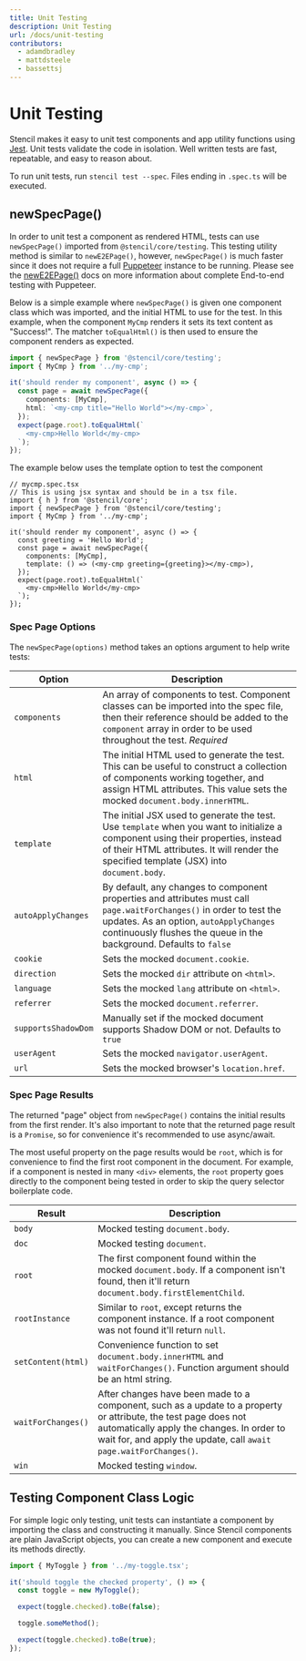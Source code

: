 ```yaml
---
title: Unit Testing
description: Unit Testing
url: /docs/unit-testing
contributors:
  - adamdbradley
  - mattdsteele
  - bassettsj
---
```


# Unit Testing

Stencil makes it easy to unit test components and app utility functions using [Jest](https://jestjs.io/). Unit tests validate the code in isolation. Well written tests are fast, repeatable, and easy to reason about.

To run unit tests, run `stencil test --spec`. Files ending in `.spec.ts` will be executed.


## newSpecPage()

In order to unit test a component as rendered HTML, tests can use `newSpecPage()` imported from `@stencil/core/testing`. This testing utility method is similar to `newE2EPage()`, however, `newSpecPage()` is much faster since it does not require a full [Puppeteer](https://pptr.dev/) instance to be running. Please see the [newE2EPage()](/docs/end-to-end-testing) docs on more information about complete End-to-end testing with Puppeteer.

Below is a simple example where `newSpecPage()` is given one component class which was imported, and the initial HTML to use for the test. In this example, when the component `MyCmp` renders it sets its text content as "Success!". The matcher `toEqualHtml()` is then used to ensure the component renders as expected.


```typescript
import { newSpecPage } from '@stencil/core/testing';
import { MyCmp } from '../my-cmp';

it('should render my component', async () => {
  const page = await newSpecPage({
    components: [MyCmp],
    html: `<my-cmp title="Hello World"></my-cmp>`,
  });
  expect(page.root).toEqualHtml(`
    <my-cmp>Hello World</my-cmp>
  `);
});
```

The example below uses the template option to test the component
```tsx
// mycmp.spec.tsx
// This is using jsx syntax and should be in a tsx file.
import { h } from '@stencil/core';
import { newSpecPage } from '@stencil/core/testing';
import { MyCmp } from '../my-cmp';

it('should render my component', async () => {
  const greeting = 'Hello World';
  const page = await newSpecPage({
    components: [MyCmp],
    template: () => (<my-cmp greeting={greeting}></my-cmp>),
  });
  expect(page.root).toEqualHtml(`
    <my-cmp>Hello World</my-cmp>
  `);
});

```

### Spec Page Options

The `newSpecPage(options)` method takes an options argument to help write tests:

| Option | Description |
|--------|-------------|
| `components` | An array of components to test. Component classes can be imported into the spec file, then their reference should be added to the `component` array in order to be used throughout the test. *Required* |
| `html` | The initial HTML used to generate the test. This can be useful to construct a collection of components working together, and assign HTML attributes. This value sets the mocked `document.body.innerHTML`. |
| `template` | The initial JSX used to generate the test. Use `template` when you want to initialize a component using their properties, instead of their HTML attributes. It will render the specified template (JSX) into `document.body`. |
| `autoApplyChanges` | By default, any changes to component properties and attributes must call `page.waitForChanges()` in order to test the updates. As an option, `autoApplyChanges` continuously flushes the queue in the background. Defaults to  `false` |
| `cookie` | Sets the mocked `document.cookie`. |
| `direction` | Sets the mocked `dir` attribute on `<html>`. |
| `language` | Sets the mocked `lang` attribute on `<html>`. |
| `referrer` | Sets the mocked `document.referrer`. |
| `supportsShadowDom` | Manually set if the mocked document supports Shadow DOM or not. Defaults to `true` |
| `userAgent` | Sets the mocked `navigator.userAgent`. |
| `url` | Sets the mocked browser's `location.href`. |


### Spec Page Results

The returned "page" object from `newSpecPage()` contains the initial results from the first render. It's also important to note that the returned page result is a `Promise`, so for convenience it's recommended to use async/await.

The most useful property on the page results would be `root`, which is for convenience to find the first root component in the document. For example, if a component is nested in many `<div>` elements, the `root` property goes directly to the component being tested in order to skip the query selector boilerplate code.

| Result | Description |
|--------|-------------|
| `body` | Mocked testing `document.body`. |
| `doc` | Mocked testing `document`. |
| `root` | The first component found within the mocked `document.body`. If a component isn't found, then it'll return `document.body.firstElementChild`.  |
| `rootInstance` | Similar to `root`, except returns the component instance. If a root component was not found it'll return `null`. |
| `setContent(html)` | Convenience function to set `document.body.innerHTML` and `waitForChanges()`. Function argument should be an html string. |
| `waitForChanges()` | After changes have been made to a component, such as a update to a property or attribute, the test page does not automatically apply the changes. In order to wait for, and apply the update, call `await page.waitForChanges()`. |
| `win` | Mocked testing `window`. |


## Testing Component Class Logic

For simple logic only testing, unit tests can instantiate a component by importing the class and constructing it manually. Since Stencil components are plain JavaScript objects, you can create a new component and execute its methods directly.

```typescript
import { MyToggle } from '../my-toggle.tsx';

it('should toggle the checked property', () => {
  const toggle = new MyToggle();

  expect(toggle.checked).toBe(false);

  toggle.someMethod();

  expect(toggle.checked).toBe(true);
});
```
